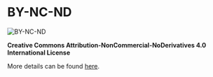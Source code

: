 # BY-NC-ND

![BY-NC-ND](https://i.creativecommons.org/l/by-nc-nd/4.0/88x31.png)

**Creative Commons Attribution-NonCommercial-NoDerivatives 4.0 International License**

More details can be found [here](https://creativecommons.org/licenses/by-nc-nd/4.0/).
